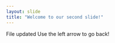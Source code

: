 ```yaml
---
layout: slide
title: "Welcome to our second slide!"
---
```

File updated
Use the left arrow to go back!
